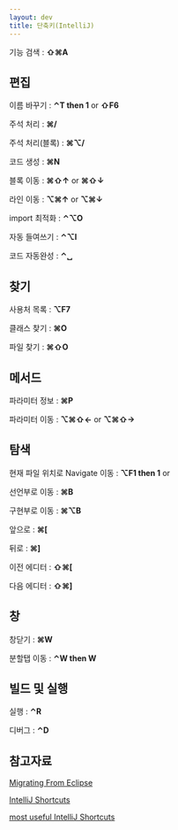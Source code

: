 ```yaml
---
layout: dev
title: 단축키(IntelliJ)
---
```

기능 검색 : **⇧⌘A**

## 편집
이름 바꾸기 : **⌃T then 1** or **⇧F6** 

주석 처리 : **⌘/**

주석 처리(블록) : **⌘⌥/**

코드 생성 : **⌘N**

블록 이동 : **⌘⇧↑** or **⌘⇧↓**

라인 이동 : **⌥⌘↑** or **⌥⌘↓**

import 최적화 : **⌃⌥O**

자동 들여쓰기 : **⌃⌥I**

코드 자동완성 : **⌃␣**

## 찾기

사용처 목록 : **⌥F7**

클래스 찾기 : **⌘O**

파일 찾기 : **⌘⇧O**

## 메서드

파라미터 정보 : **⌘P**

파라미터 이동 : **⌥⌘⇧←** or **⌥⌘⇧→**

## 탐색
현재 파일 위치로 Navigate 이동 : **⌥F1 then 1** or

선언부로 이동 : **⌘B**

구현부로 이동 : **⌘⌥B**

앞으로 : **⌘[**

뒤로 : **⌘]**

이전 에디터 : **⇧⌘[**

다음 에디터 : **⇧⌘]**

## 창
창닫기 : **⌘W**

분할탭 이동 : **⌃W then W**

## 빌드 및 실행
실행 : **⌃R**

디버그 : **⌃D**

## 참고자료
[Migrating From Eclipse](https://www.jetbrains.com/help/idea/2016.3/eclipse.html?search=shortcut)

[IntelliJ Shortcuts](https://terrencemiao.github.io/intellij-keyboard.html)

[most useful IntelliJ Shortcuts](http://stackoverflow.com/questions/294167/what-are-the-most-useful-intellij-idea-keyboard-shortcuts)
